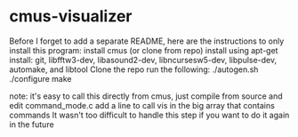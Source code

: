 # cmus-visualizer

Before I forget to add a separate README, here are the instructions to only install this program:
install cmus (or clone from repo)
install using apt-get install:
git, libfftw3-dev, libasound2-dev, libncursesw5-dev, libpulse-dev, automake, and libtool
Clone the repo
run the following:
./autogen.sh
./configure 
make

note:
it's easy to call this directly from cmus, just compile from source and edit command_mode.c
add a line to call vis in the big array that contains commands
It wasn't too difficult to handle this step if you want to do it again in the future
